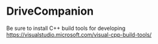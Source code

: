 # DriveCompanion

Be sure to install C++ build tools for developing 
https://visualstudio.microsoft.com/visual-cpp-build-tools/